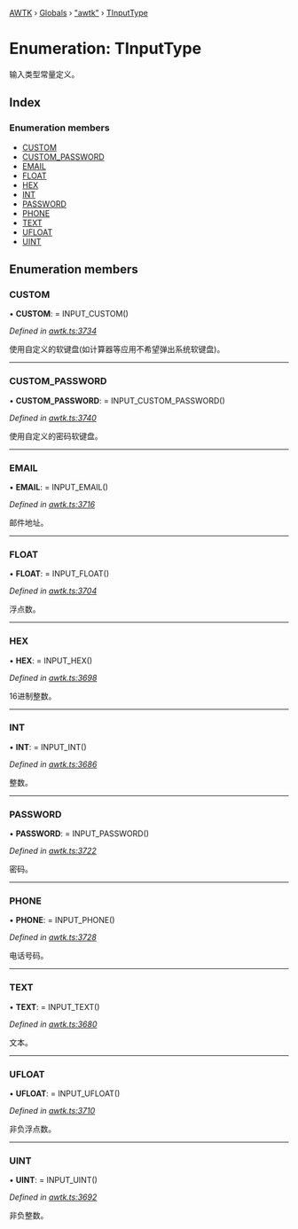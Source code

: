 [AWTK](../README.md) › [Globals](../globals.md) › ["awtk"](../modules/_awtk_.md) › [TInputType](_awtk_.tinputtype.md)

# Enumeration: TInputType

输入类型常量定义。

## Index

### Enumeration members

* [CUSTOM](_awtk_.tinputtype.md#custom)
* [CUSTOM_PASSWORD](_awtk_.tinputtype.md#custom_password)
* [EMAIL](_awtk_.tinputtype.md#email)
* [FLOAT](_awtk_.tinputtype.md#float)
* [HEX](_awtk_.tinputtype.md#hex)
* [INT](_awtk_.tinputtype.md#int)
* [PASSWORD](_awtk_.tinputtype.md#password)
* [PHONE](_awtk_.tinputtype.md#phone)
* [TEXT](_awtk_.tinputtype.md#text)
* [UFLOAT](_awtk_.tinputtype.md#ufloat)
* [UINT](_awtk_.tinputtype.md#uint)

## Enumeration members

###  CUSTOM

• **CUSTOM**: =  INPUT_CUSTOM()

*Defined in [awtk.ts:3734](https://github.com/zlgopen/awtk-binding/blob/5be3859/tools/code_gen/js/output/awtk.ts#L3734)*

使用自定义的软键盘(如计算器等应用不希望弹出系统软键盘)。

___

###  CUSTOM_PASSWORD

• **CUSTOM_PASSWORD**: =  INPUT_CUSTOM_PASSWORD()

*Defined in [awtk.ts:3740](https://github.com/zlgopen/awtk-binding/blob/5be3859/tools/code_gen/js/output/awtk.ts#L3740)*

使用自定义的密码软键盘。

___

###  EMAIL

• **EMAIL**: =  INPUT_EMAIL()

*Defined in [awtk.ts:3716](https://github.com/zlgopen/awtk-binding/blob/5be3859/tools/code_gen/js/output/awtk.ts#L3716)*

邮件地址。

___

###  FLOAT

• **FLOAT**: =  INPUT_FLOAT()

*Defined in [awtk.ts:3704](https://github.com/zlgopen/awtk-binding/blob/5be3859/tools/code_gen/js/output/awtk.ts#L3704)*

浮点数。

___

###  HEX

• **HEX**: =  INPUT_HEX()

*Defined in [awtk.ts:3698](https://github.com/zlgopen/awtk-binding/blob/5be3859/tools/code_gen/js/output/awtk.ts#L3698)*

16进制整数。

___

###  INT

• **INT**: =  INPUT_INT()

*Defined in [awtk.ts:3686](https://github.com/zlgopen/awtk-binding/blob/5be3859/tools/code_gen/js/output/awtk.ts#L3686)*

整数。

___

###  PASSWORD

• **PASSWORD**: =  INPUT_PASSWORD()

*Defined in [awtk.ts:3722](https://github.com/zlgopen/awtk-binding/blob/5be3859/tools/code_gen/js/output/awtk.ts#L3722)*

密码。

___

###  PHONE

• **PHONE**: =  INPUT_PHONE()

*Defined in [awtk.ts:3728](https://github.com/zlgopen/awtk-binding/blob/5be3859/tools/code_gen/js/output/awtk.ts#L3728)*

电话号码。

___

###  TEXT

• **TEXT**: =  INPUT_TEXT()

*Defined in [awtk.ts:3680](https://github.com/zlgopen/awtk-binding/blob/5be3859/tools/code_gen/js/output/awtk.ts#L3680)*

文本。

___

###  UFLOAT

• **UFLOAT**: =  INPUT_UFLOAT()

*Defined in [awtk.ts:3710](https://github.com/zlgopen/awtk-binding/blob/5be3859/tools/code_gen/js/output/awtk.ts#L3710)*

非负浮点数。

___

###  UINT

• **UINT**: =  INPUT_UINT()

*Defined in [awtk.ts:3692](https://github.com/zlgopen/awtk-binding/blob/5be3859/tools/code_gen/js/output/awtk.ts#L3692)*

非负整数。
